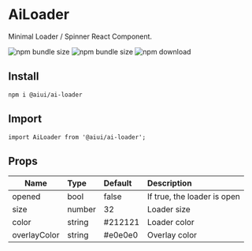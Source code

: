 # AiLoader
Minimal Loader / Spinner React Component.


![npm bundle size](https://img.shields.io/bundlephobia/min/@aiui/ai-loader)
![npm bundle size](https://img.shields.io/bundlephobia/minzip/@aiui/ai-loader)
![npm download](https://img.shields.io/npm/dm/@aiui/ai-loader.svg)


## Install
    npm i @aiui/ai-loader

## Import
    import AiLoader from '@aiui/ai-loader';


## Props
| Name          | Type   | Default         | Description |
|---------------|:-------|:----------------|:------------|
| opened        | bool   | false           | If true, the loader is open |
| size          | number | 32              | Loader size   |
| color         | string | #212121         | Loader color  |
| overlayColor  | string | #e0e0e0         | Overlay color  |